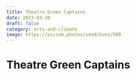 ```yaml
---
title: Theatre Green Captains
date: 2023-03-30
draft: false
category: arts-and-climate
image: https://picsum.photos/seed/buns/500
---
```

# Theatre Green Captains

